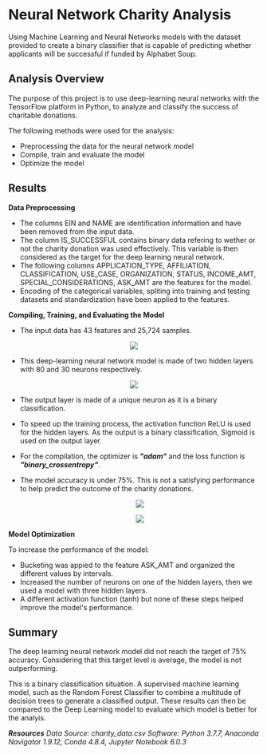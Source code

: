 # Neural Network Charity Analysis

Using Machine Learning and Neural Networks models with the dataset provided to create a binary classifier that is capable of predicting whether applicants will be successful if funded by Alphabet Soup.

## Analysis Overview

The purpose of this project is to use deep-learning neural networks with the TensorFlow platform in Python, to analyze and classify the success of charitable donations.

The following methods were used for the analysis:

- Preprocessing the data for the neural network model
- Compile, train and evaluate the model
- Optimize the model

## Results

**Data Preprocessing**

- The columns EIN and NAME are identification information and have been removed from the input data.
- The column IS_SUCCESSFUL contains binary data refering to wether or not the charity donation was used effectively. This variable is then considered as the target for the deep learning neural network.
- The following columns APPLICATION_TYPE, AFFILIATION, CLASSIFICATION, USE_CASE, ORGANIZATION, STATUS, INCOME_AMT, SPECIAL_CONSIDERATIONS, ASK_AMT are the features for the model.
- Encoding of the categorical variables, spliting into training and testing datasets and standardization have been applied to the features.

**Compiling, Training, and Evaluating the Model**


- The input data has 43 features and 25,724 samples.

<p align="center">
<image src="https://user-images.githubusercontent.com/82583576/131258310-e521342e-4bbb-4c34-8368-cafad16a63f6.png"
</p>

- This deep-learning neural network model is made of two hidden layers with 80 and 30 neurons respectively.
  
 <p align="center"> 
 <image src="https://user-images.githubusercontent.com/82583576/131258458-dc2a889a-85ed-4d38-b6f3-4b4f198487a8.png"
 </p>
 
  
  
- The output layer is made of a unique neuron as it is a binary classification.
- To speed up the training process, the activation function ReLU is used for the hidden layers. As the output is a binary classification, Sigmoid is used on the output layer.
- For the compilation, the optimizer is ***"adam"*** and the loss function is ***"binary_crossentropy"***.
- The model accuracy is under 75%. This is not a satisfying performance to help predict the outcome of the charity donations.
 
  <p align="center"> 
  <image src="https://user-images.githubusercontent.com/82583576/131259434-fe4d491e-a632-4fa0-876a-18a6be29a856.png"
  </p>
    
    
    
  <p align="center">
  <image src="https://user-images.githubusercontent.com/82583576/131259537-96cea073-17ea-4383-9b21-d56fac228601.png"
  </p>            

**Model Optimization**

To increase the performance of the model:

- Bucketing was appied to the feature ASK_AMT and organized the different values by intervals.
- Increased the number of neurons on one of the hidden layers, then we used a model with three hidden layers.
- A different activation function (tanh) but none of these steps helped improve the model's performance.

## Summary

The deep learning neural network model did not reach the target of 75% accuracy. Considering that this target level is average, the model is not outperforming.

This is a binary classification situation. A supervised machine learning model, such as the Random Forest Classifier to combine a multitude of decision trees to generate a classified output. These results can then be compared to the Deep Learning model to evaluate which model is better for the analyis.

















***Resources***
*Data Source: charity_data.csv
Software: Python 3.7.7, Anaconda Navigator 1.9.12, Conda 4.8.4, Jupyter Notebook 6.0.3*

